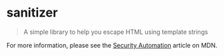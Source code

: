 # sanitizer
> A simple library to help you escape HTML using template strings

For more information, please see the [Security Automation](https://developer.mozilla.org/en-US/Firefox_OS/Security/Security_Automation) article on MDN.
